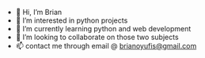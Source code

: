- 👋 Hi, I’m Brian
- 👀 I’m interested in python projects
- 🌱 I’m currently learning python and web development
- 💞️ I’m looking to collaborate on those two subjects
- 📫 contact me through email @ brianoyufis@gmail.com 

<!---
Oyufis/Oyufis is a ✨ special ✨ repository because its `README.md` (this file) appears on your GitHub profile.
You can click the Preview link to take a look at your changes.
--->
